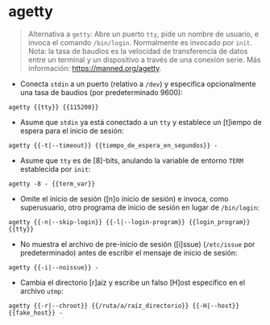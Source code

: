 # agetty

> Alternativa a `getty`: Abre un puerto `tty`, pide un nombre de usuario, e invoca el comando `/bin/login`.
> Normalmente es invocado por `init`.
> Nota: la tasa de baudios es la velocidad de transferencia de datos entre un terminal y un dispositivo a través de una conexión serie.
> Más información: <https://manned.org/agetty>.

- Conecta `stdin` a un puerto (relativo a `/dev`) y especifica opcionalmente una tasa de baudios (por predeterminado 9600):

`agetty {{tty}} {{115200}}`

- Asume que `stdin` ya está conectado a un `tty` y establece un [t]iempo de espera para el inicio de sesión:

`agetty {{-t|--timeout}} {{tiempo_de_espera_en_segundos}} -`

- Asume que `tty` es de [8]-bits, anulando la variable de entorno `TERM` establecida por `init`:

`agetty -8 - {{term_var}}`

- Omite el inicio de sesión ([n]o inicio de sesión) e invoca, como superusuario, otro programa de inicio de sesión en lugar de `/bin/login`:

`agetty {{-n|--skip-login}} {{-l|--login-program}} {{login_program}} {{tty}}`

- No muestra el archivo de pre-inicio de sesión ([i]ssue) (`/etc/issue` por predeterminado) antes de escribir el mensaje de inicio de sesión:

`agetty {{-i|--noissue}} -`

- Cambia el directorio [r]aíz y escribe un falso [H]ost específico en el archivo `utmp`:

`agetty {{-r|--chroot}} {{/ruta/a/raíz_directorio}} {{-H|--host}} {{fake_host}} -`
